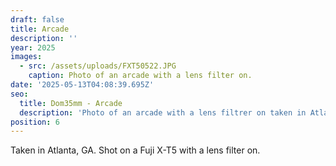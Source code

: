 ```yaml
---
draft: false
title: Arcade
description: ''
year: 2025
images:
  - src: /assets/uploads/FXT50522.JPG
    caption: Photo of an arcade with a lens filter on.
date: '2025-05-13T04:08:39.695Z'
seo:
  title: Dom35mm - Arcade
  description: 'Photo of an arcade with a lens filtrer on taken in Atlanta, GA (2025).'
position: 6
---
```



Taken in Atlanta, GA. Shot on a Fuji X-T5 with a lens filter on.
